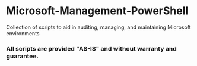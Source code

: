# Microsoft-Management-PowerShell
Collection of scripts to aid in auditing, managing, and maintaining Microsoft environments


### All scripts are provided "AS-IS" and without warranty and guarantee.
